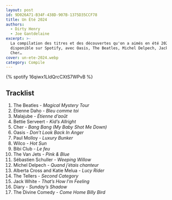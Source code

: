 ```yaml
---
layout: post
id: 9D026A71-B34F-438D-907B-1375D35CCF78
title: Un Été 2024
authors:
  - Dirty Henry
  - Joe Gantdelaine
excerpt: >-
  La compilation des titres et des découvertes qu'on a aimés en été 2024,
  disponible sur Spotify, avec Oasis, The Beatles, Michel Delpech, Jack White,
  Cher…
cover: un-ete-2024.webp
category: Compile
---
```


{% spotify 16qiwx1LIdQrcCXtS7WPvB %}

## Tracklist

1. The Beatles - _Magical Mystery Tour_
2. Étienne Daho - _Bleu comme toi_
3. Malajube - _Étienne d’août_
4. Bettie Serveert - _Kid’s Allright_
5. Cher - _Bang Bang (My Baby Shot Me Down)_
6. Oasis - _Don’t Look Back In Anger_
7. Paul Molloy - _Luxury Bunker_
8. Wilco - _Hot Sun_
9. Bibi Club - _Le feu_
10. The Van Jets - _Pink & Blue_
11. Sébastien Schuller - _Weeping Willow_
12. Michel Delpech - _Quand j’étais chanteur_
13. Alberta Cross and Katie Melua - _Lucy Rider_
14. The Tellers - _Second Category_
15. Jack White - _That’s How I’m Feeling_
16. Diary - _Sunday’s Shadow_
17. The Divine Comedy - _Come Home Billy Bird_
